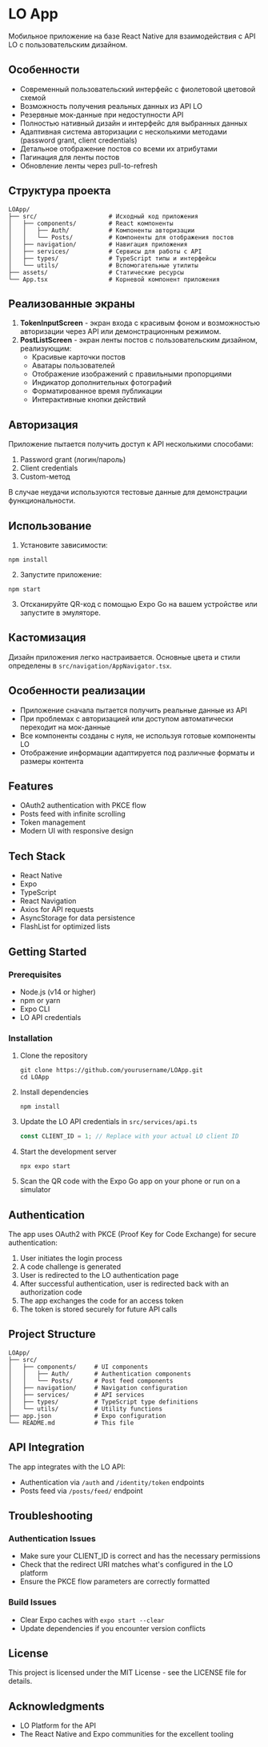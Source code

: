 # LO App

Мобильное приложение на базе React Native для взаимодействия с API LO с пользовательским дизайном.

## Особенности

- Современный пользовательский интерфейс с фиолетовой цветовой схемой
- Возможность получения реальных данных из API LO
- Резервные мок-данные при недоступности API
- Полностью нативный дизайн и интерфейс для выбранных данных
- Адаптивная система авторизации с несколькими методами (password grant, client credentials)
- Детальное отображение постов со всеми их атрибутами
- Пагинация для ленты постов
- Обновление ленты через pull-to-refresh

## Структура проекта

```
LOApp/
├── src/                    # Исходный код приложения
│   ├── components/         # React компоненты
│   │   ├── Auth/           # Компоненты авторизации
│   │   └── Posts/          # Компоненты для отображения постов
│   ├── navigation/         # Навигация приложения
│   ├── services/           # Сервисы для работы с API
│   ├── types/              # TypeScript типы и интерфейсы
│   └── utils/              # Вспомогательные утилиты
├── assets/                 # Статические ресурсы
└── App.tsx                 # Корневой компонент приложения
```

## Реализованные экраны

1. **TokenInputScreen** - экран входа с красивым фоном и возможностью авторизации через API или демонстрационным режимом.
2. **PostListScreen** - экран ленты постов с пользовательским дизайном, реализующим:
   - Красивые карточки постов
   - Аватары пользователей
   - Отображение изображений с правильными пропорциями
   - Индикатор дополнительных фотографий
   - Форматированное время публикации
   - Интерактивные кнопки действий

## Авторизация

Приложение пытается получить доступ к API несколькими способами:

1. Password grant (логин/пароль)
2. Client credentials
3. Custom-метод

В случае неудачи используются тестовые данные для демонстрации функциональности.

## Использование

1. Установите зависимости:

```
npm install
```

2. Запустите приложение:

```
npm start
```

3. Отсканируйте QR-код с помощью Expo Go на вашем устройстве или запустите в эмуляторе.

## Кастомизация

Дизайн приложения легко настраивается. Основные цвета и стили определены в `src/navigation/AppNavigator.tsx`.

## Особенности реализации

- Приложение сначала пытается получить реальные данные из API
- При проблемах с авторизацией или доступом автоматически переходит на мок-данные
- Все компоненты созданы с нуля, не используя готовые компоненты LO
- Отображение информации адаптируется под различные форматы и размеры контента

## Features

- OAuth2 authentication with PKCE flow
- Posts feed with infinite scrolling
- Token management
- Modern UI with responsive design

## Tech Stack

- React Native
- Expo
- TypeScript
- React Navigation
- Axios for API requests
- AsyncStorage for data persistence
- FlashList for optimized lists

## Getting Started

### Prerequisites

- Node.js (v14 or higher)
- npm or yarn
- Expo CLI
- LO API credentials

### Installation

1. Clone the repository

   ```
   git clone https://github.com/yourusername/LOApp.git
   cd LOApp
   ```

2. Install dependencies

   ```
   npm install
   ```

3. Update the LO API credentials in `src/services/api.ts`

   ```typescript
   const CLIENT_ID = 1; // Replace with your actual LO client ID
   ```

4. Start the development server

   ```
   npx expo start
   ```

5. Scan the QR code with the Expo Go app on your phone or run on a simulator

## Authentication

The app uses OAuth2 with PKCE (Proof Key for Code Exchange) for secure authentication:

1. User initiates the login process
2. A code challenge is generated
3. User is redirected to the LO authentication page
4. After successful authentication, user is redirected back with an authorization code
5. The app exchanges the code for an access token
6. The token is stored securely for future API calls

## Project Structure

```
LOApp/
├── src/
│   ├── components/     # UI components
│   │   ├── Auth/       # Authentication components
│   │   └── Posts/      # Post feed components
│   ├── navigation/     # Navigation configuration
│   ├── services/       # API services
│   ├── types/          # TypeScript type definitions
│   └── utils/          # Utility functions
├── app.json            # Expo configuration
└── README.md           # This file
```

## API Integration

The app integrates with the LO API:

- Authentication via `/auth` and `/identity/token` endpoints
- Posts feed via `/posts/feed/` endpoint

## Troubleshooting

### Authentication Issues

- Make sure your CLIENT_ID is correct and has the necessary permissions
- Check that the redirect URI matches what's configured in the LO platform
- Ensure the PKCE flow parameters are correctly formatted

### Build Issues

- Clear Expo caches with `expo start --clear`
- Update dependencies if you encounter version conflicts

## License

This project is licensed under the MIT License - see the LICENSE file for details.

## Acknowledgments

- LO Platform for the API
- The React Native and Expo communities for the excellent tooling
